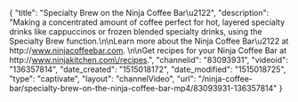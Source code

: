 {
    "title": "Specialty Brew on the Ninja Coffee Bar\u2122",
    "description": "Making a concentrated amount of coffee perfect for hot, layered specialty drinks like cappuccinos or frozen blended specialty drinks, using the Specialty Brew function.\n\nLearn more about the Ninja Coffee Bar\u2122 at http:\/\/www.ninjacoffeebar.com. \n\nGet recipes for your Ninja Coffee Bar at http:\/\/www.ninjakitchen.com\/recipes.",
    "channelid": "83093931",
    "videoid": "136357814",
    "date_created": "1515018172",
    "date_modified": "1515018725",
    "type": "captivate",
    "layout": "channelVideo",
    "url": "\/ninja-coffee-bar\/specialty-brew-on-the-ninja-coffee-bar-mp4\/83093931-136357814"
}